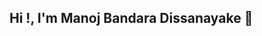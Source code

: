 ## Hi !, I'm Manoj Bandara Dissanayake 👋

<!--
 I'm an Electrical and Information Engineering Undergraduate at Faculty of Engineering, University of Ruhuna
 
<br />

### Connect with me:
---

[<img align="left" alt="manoj-b-dissanayake_mail" src="https://www.vectorlogo.zone/logos/gmail/gmail-icon.svg" height="40" width="40"  />]
[<img align="left" alt="manoj-b-dissanayake | LinkedIn" src="https://www.vectorlogo.zone/logos/linkedin/linkedin-icon.svg" height="40" width="40" />]

<br />

### Stats
---

[![Anurag's GitHub stats](https://github-readme-stats.vercel.app/api?username=ManojBD)](https://github.com/manchiz/github-readme-stats)

<br />

### Mostly used languages
---

[![Top Langs](https://github-readme-stats.vercel.app/api/top-langs/?username=ManojBD)](https://github.com/manchiz/github-readme-stats)

<!--
**ManojBD/ManojBD** is a ✨ _special_ ✨ repository because its `README.md` (this file) appears on your GitHub profile.

Here are some ideas to get you started:

-->
